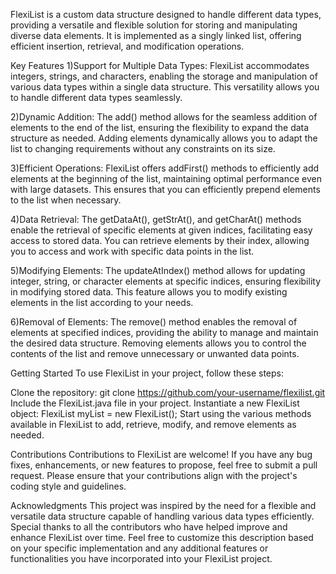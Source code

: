FlexiList is a custom data structure designed to handle different data types, providing a versatile and flexible solution for storing and manipulating diverse data elements. It is implemented as a singly linked list, offering efficient insertion, retrieval, and modification operations.

Key Features
1)Support for Multiple Data Types: FlexiList accommodates integers, strings, and characters, enabling the storage and manipulation of various data types within a single data structure. This versatility allows you to handle different data types seamlessly.

2)Dynamic Addition: The add() method allows for the seamless addition of elements to the end of the list, ensuring the flexibility to expand the data structure as needed. Adding elements dynamically allows you to adapt the list to changing requirements without any constraints on its size.

3)Efficient Operations: FlexiList offers addFirst() methods to efficiently add elements at the beginning of the list, maintaining optimal performance even with large datasets. This ensures that you can efficiently prepend elements to the list when necessary.

4)Data Retrieval: The getDataAt(), getStrAt(), and getCharAt() methods enable the retrieval of specific elements at given indices, facilitating easy access to stored data. You can retrieve elements by their index, allowing you to access and work with specific data points in the list.

5)Modifying Elements: The updateAtIndex() method allows for updating integer, string, or character elements at specific indices, ensuring flexibility in modifying stored data. This feature allows you to modify existing elements in the list according to your needs.

6)Removal of Elements: The remove() method enables the removal of elements at specified indices, providing the ability to manage and maintain the desired data structure. Removing elements allows you to control the contents of the list and remove unnecessary or unwanted data points.


Getting Started
To use FlexiList in your project, follow these steps:

Clone the repository: git clone https://github.com/your-username/flexilist.git
Include the FlexiList.java file in your project.
Instantiate a new FlexiList object: FlexiList myList = new FlexiList();
Start using the various methods available in FlexiList to add, retrieve, modify, and remove elements as needed.


Contributions
Contributions to FlexiList are welcome! If you have any bug fixes, enhancements, or new features to propose, feel free to submit a pull request. Please ensure that your contributions align with the project's coding style and guidelines.

Acknowledgments
This project was inspired by the need for a flexible and versatile data structure capable of handling various data types efficiently.
Special thanks to all the contributors who have helped improve and enhance FlexiList over time.
Feel free to customize this description based on your specific implementation and any additional features or functionalities you have incorporated into your FlexiList project.
